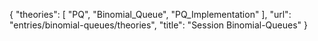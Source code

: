 {
    "theories": [
        "PQ",
        "Binomial_Queue",
        "PQ_Implementation"
    ],
    "url": "entries/binomial-queues/theories",
    "title": "Session Binomial-Queues"
}
